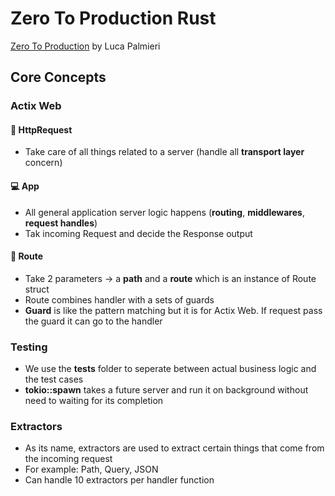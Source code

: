 # Zero To Production Rust

[Zero To Production](https://www.zero2prod.com/index.html) by Luca Palmieri

## Core Concepts

### Actix Web

#### 🚀 HttpRequest

- Take care of all things related to a server (handle all **transport layer** concern)

#### 💻 App

- All general application server logic happens (**routing**, **middlewares**, **request handles**)
- Tak incoming Request and decide the Response output

#### 🚦 Route

- Take 2 parameters -> a **path** and a **route** which is an instance of Route struct
- Route combines handler with a sets of guards
- **Guard** is like the pattern matching but it is for Actix Web. If request pass the guard it can go to the handler

### Testing

- We use the **tests** folder to seperate between actual business logic and the test cases
- **tokio::spawn** takes a future server and run it on background without need to waiting for its completion

### Extractors

- As its name, extractors are used to extract certain things that come from the incoming request
- For example: Path, Query, JSON
- Can handle 10 extractors per handler function
